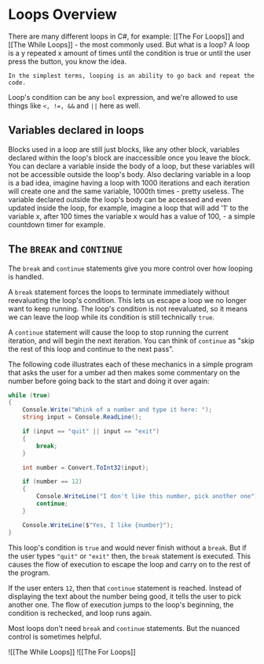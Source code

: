 # Loops Overview 

There are many different loops in C#, for example: [[The For Loops]] and [[The While Loops]] - the most commonly used. But what is a loop? A loop is a y repeated x amount of times until the condition is true or until the user press the button, you know the idea. 

	In the simplest terms, looping is an ability to go back and repeat the code.

Loop's condition can be any `bool` expression, and we're allowed to use things like `<, !=, &&` and `||` here as well.
## Variables declared in loops

Blocks used in a loop are still just blocks, like any other block, variables declared within the loop's block are inaccessible once you leave the block. You can declare a variable inside the body of a loop, but these variables will not be accessible outside the loop's body. Also declaring variable in a loop is a bad idea, imagine having a loop with 1000 iterations and each iteration will create one and the same variable, 1000th times - pretty useless.
The variable declared outside the loop's body can be accessed and even updated inside the loop, for example, imagine a loop that will add '1' to the variable x, after 100 times the variable x would has a value of 100, - a simple countdown timer for example.

## The `BREAK` and `CONTINUE`

The `break` and `continue` statements give you more control over how looping is handled.

A `break` statement forces the loops to terminate immediately without reevaluating the loop's condition. This lets us escape a loop we no longer want to keep running. The loop's condition is not reevaluated, so it means we can leave the loop while its condition is still technically `true`.

A `continue` statement will cause the loop to stop running the current iteration, and will begin the next iteration. You can think of `continue` as "skip the rest of this loop and continue to the next pass".

The following code illustrates each of these mechanics in a simple program that asks the user for a umber ad then makes some commentary on the number before going back to the start and doing it over again:

```c#
while (true) 
{
	Console.Write("Whink of a number and type it here: ");
	string input = Console.ReadLine();

	if (input == "quit" || input == "exit")
	{
		break;
	}

	int number = Convert.ToInt32(input);

	if (number == 12)
	{
		Console.WriteLine("I don't like this number, pick another one")
		continue;
	}

	Console.WriteLine($"Yes, I like {number}");
}
```


This loop's condition is `true` and would never finish without a `break`. But if the user types `"quit"` or `"exit"` then, the `break` statement is executed. This causes the flow of execution to escape the loop and carry on to the rest of the program.

If the user enters `12`, then that `continue` statement is reached. Instead of displaying the text about the number being good, it tells the user to pick another one. The flow of execution jumps to the loop's beginning, the condition is rechecked, and loop runs again.

Most loops don't need `break` and `continue` statements. But the nuanced control is sometimes helpful.


![[The While Loops]]
![[The For Loops]]
